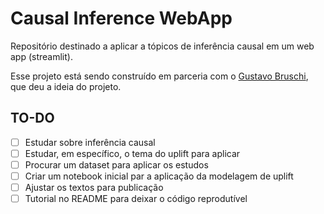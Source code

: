 # Causal Inference WebApp

Repositório destinado a aplicar a tópicos de inferência causal em um web app (streamlit).

Esse projeto está sendo construído em parceria com o [Gustavo Bruschi](https://github.com/gusbruschi13), que deu a ideia do projeto. 

## TO-DO 

- [ ] Estudar sobre inferência causal
- [ ] Estudar, em específico, o tema do uplift para aplicar 
- [ ] Procurar um dataset para aplicar os estudos
- [ ] Criar um notebook inicial par a aplicação da modelagem de uplift
- [ ] Ajustar os textos para publicação
- [ ] Tutorial no README para deixar o código reprodutível